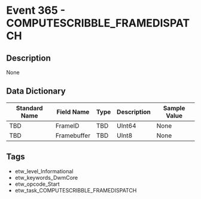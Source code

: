 # Event 365 - COMPUTESCRIBBLE_FRAMEDISPATCH

## Description
None

## Data Dictionary
|Standard Name|Field Name|Type|Description|Sample Value|
|---|---|---|---|---|
|TBD|FrameID|TBD|UInt64|None|None|
|TBD|Framebuffer|TBD|UInt8|None|None|

## Tags
* etw_level_Informational
* etw_keywords_DwmCore
* etw_opcode_Start
* etw_task_COMPUTESCRIBBLE_FRAMEDISPATCH
